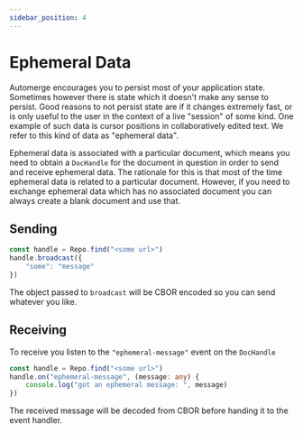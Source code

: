 ```yaml
---
sidebar_position: 4
---  
```


# Ephemeral Data

Automerge encourages you to persist most of your application state. Sometimes however there is state which it doesn't make any sense to persist. Good reasons to not persist state are if it changes extremely fast, or is only useful to the user in the context of a live "session" of some kind. One example of such data is cursor positions in collaboratively edited text. We refer to this kind of data as "ephemeral data".

Ephemeral data is associated with a particular document, which means you need to obtain a `DocHandle` for the document in question in order to send and receive ephemeral data. The rationale for this is that most of the time ephemeral data is related to a particular document. However, if you need to exchange ephemeral data which has no associated document you can always create a blank document and use that.

## Sending

```typescript
const handle = Repo.find("<some url>")
handle.broadcast({
    "some": "message"
})
```

The object passed to `broadcast` will be CBOR encoded so you can send whatever you like.

## Receiving

To receive you listen to the `"ephemeral-message"` event on the `DocHandle`

```typescript
const handle = Repo.find("<some url>")
handle.on("ephemeral-message", (message: any) {
    console.log("got an ephemeral message: ", message)
})
```

The received message will be decoded from CBOR before handing it to the event handler.
